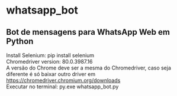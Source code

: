# whatsapp_bot
Bot de mensagens para WhatsApp Web em Python
--------------------------------------------
Install Selenium: pip install selenium  
Chromedriver version: 80.0.3987.16  
A versão do Chrome deve ser a mesma do Chromedriver, caso seja diferente é só baixar outro driver em https://chromedriver.chromium.org/downloads </br>
Executar no terminal: py.exe whatsapp_bot.py
